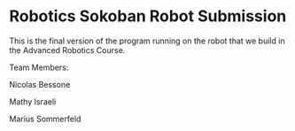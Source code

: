 # Robotics Sokoban Robot Submission
This is the final version of the program running on the robot that we build in the Advanced Robotics Course.

Team Members:

Nicolas Bessone

Mathy Israeli

Marius Sommerfeld
